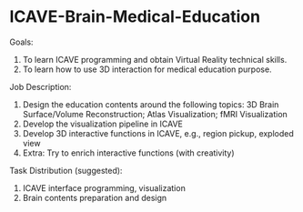 # ICAVE-Brain-Medical-Education
Goals:
1. To learn ICAVE programming and obtain Virtual Reality technical skills.
2. To learn how to use 3D interaction for medical education purpose.
 
Job Description:                 	
1. Design the education contents around the following topics: 3D Brain Surface/Volume Reconstruction; Atlas Visualization; fMRI Visualization
2. Develop the visualization pipeline in ICAVE
3. Develop 3D interactive functions in ICAVE, e.g., region pickup, exploded view
4. Extra: Try to enrich interactive functions (with creativity)
 
Task Distribution (suggested):
1. ICAVE interface programming, visualization
2. Brain contents preparation and design
